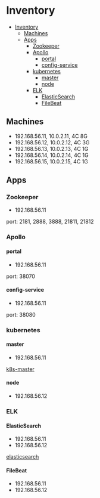 # Inventory

- [Inventory](#inventory)
  - [Machines](#machines)
  - [Apps](#apps)
    - [Zookeeper](#zookeeper)
    - [Apollo](#apollo)
      - [portal](#portal)
      - [config-service](#config-service)
    - [kubernetes](#kubernetes)
      - [master](#master)
      - [node](#node)
    - [ELK](#elk)
      - [ElasticSearch](#elasticsearch)
      - [FileBeat](#filebeat)

## Machines

- 192.168.56.11, 10.0.2.11, 4C 8G
- 192.168.56.12, 10.0.2.12, 4C 3G
- 192.168.56.13, 10.0.2.13, 4C 1G
- 192.168.56.14, 10.0.2.14, 4C 1G
- 192.168.56.15, 10.0.2.15, 4C 1G

## Apps

### Zookeeper

- 192.168.56.11

port: 2181, 2888, 3888, 21811, 21812

### Apollo

#### portal

- 192.168.56.11

port: 38070

#### config-service

- 192.168.56.11

port: 38080

### kubernetes

#### master

- 192.168.56.11

[k8s-master](https://10.0.2.11:6443)

#### node

- 192.168.56.12

### ELK

#### ElasticSearch

- 192.168.56.11
- 192.168.56.12

[elasticsearch](http://192.168.56.11:9200/)

#### FileBeat

- 192.168.56.11
- 192.168.56.12
